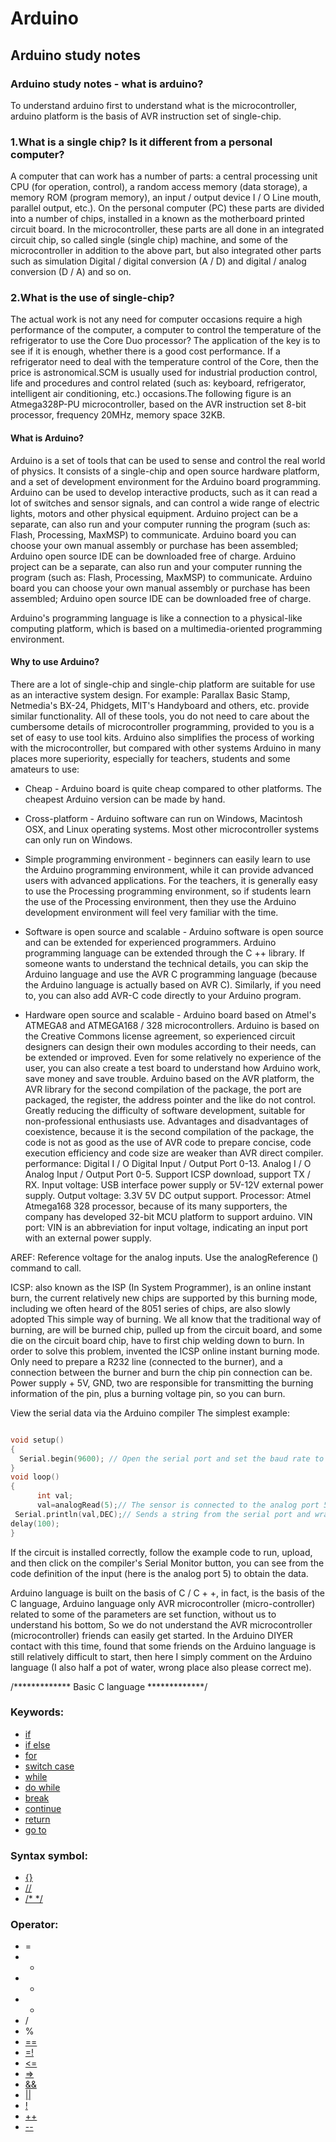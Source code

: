 # Arduino
## Arduino study notes

### Arduino study notes  - what is arduino?

To understand arduino first to understand what is the microcontroller, arduino platform is the basis of AVR instruction set of single-chip.

### 1.What is a single chip? Is it different from a personal computer?

A computer that can work has a number of parts: a central processing unit CPU (for operation, control), a random access memory (data storage), a memory ROM (program memory), an input / output device I / O Line mouth, parallel output, etc.). On the personal computer (PC) these parts are divided into a number of chips, installed in a known as the motherboard printed circuit board. In the microcontroller, these parts are all done in an integrated circuit chip, so called single (single chip) machine, and some of the microcontroller in addition to the above part, but also integrated other parts such as simulation Digital / digital conversion (A / D) and digital / analog conversion (D / A) and so on.

### 2.What is the use of single-chip?

The actual work is not any need for computer occasions require a high performance of the computer, a computer to control the temperature of the refrigerator to use the Core Duo processor? The application of the key is to see if it is enough, whether there is a good cost performance. If a refrigerator need to deal with the temperature control of the Core, then the price is astronomical.SCM is usually used for industrial production control, life and procedures and control related (such as: keyboard, refrigerator, intelligent air conditioning, etc.) occasions.The following figure is an Atmega328P-PU microcontroller, based on the AVR instruction set 8-bit processor, frequency 20MHz, memory space 32KB.

#### What is Arduino?
Arduino is a set of tools that can be used to sense and control the real world of physics. It consists of a single-chip and open source hardware platform, and a set of development environment for the Arduino board programming.
Arduino can be used to develop interactive products, such as it can read a lot of switches and sensor signals, and can control a wide range of electric lights, motors and other physical equipment. Arduino project can be a separate, can also run and your computer running the program (such as: Flash, Processing, MaxMSP) to communicate. Arduino board you can choose your own manual assembly or purchase has been assembled; Arduino open source IDE can be downloaded free of charge.
Arduino project can be a separate, can also run and your computer running the program (such as: Flash, Processing, MaxMSP) to communicate. Arduino board you can choose your own manual assembly or purchase has been assembled; Arduino open source IDE can be downloaded free of charge.

Arduino's programming language is like a connection to a physical-like computing platform, which is based on a multimedia-oriented programming environment.

#### Why to use Arduino?

There are a lot of single-chip and single-chip platform are suitable for use as an interactive system design. For example: Parallax Basic Stamp, Netmedia's BX-24, Phidgets, MIT's Handyboard and others, etc. provide similar functionality. All of these tools, you do not need to care about the cumbersome details of microcontroller programming, provided to you is a set of easy to use tool kits. Arduino also simplifies the process of working with the microcontroller, but compared with other systems Arduino in many places more superiority, especially for teachers, students and some amateurs to use:

- Cheap - Arduino board is quite cheap compared to other platforms. The cheapest Arduino version can be made by hand.

- Cross-platform - Arduino software can run on Windows, Macintosh OSX, and Linux operating systems. Most other microcontroller systems can only run on Windows.

- Simple programming environment - beginners can easily learn to use the Arduino programming environment, while it can provide advanced users with advanced applications. For the teachers, it is generally easy to use the Processing programming environment, so if students learn the use of the Processing environment, then they use the Arduino development environment will feel very familiar with the time.

- Software is open source and scalable - Arduino software is open source and can be extended for experienced programmers. Arduino programming language can be extended through the C ++ library. If someone wants to understand the technical details, you can skip the Arduino language and use the AVR C programming language (because the Arduino language is actually based on AVR C). Similarly, if you need to, you can also add AVR-C code directly to your Arduino program.

- Hardware open source and scalable - Arduino board based on Atmel's ATMEGA8 and ATMEGA168 / 328 microcontrollers. Arduino is based on the Creative Commons license agreement, so experienced circuit designers can design their own modules according to their needs, can be extended or improved. Even for some relatively no experience of the user, you can also create a test board to understand how Arduino work, save money and save trouble.
Arduino based on the AVR platform, the AVR library for the second compilation of the package, the port are packaged, the register, the address pointer and the like do not control. Greatly reducing the difficulty of software development, suitable for non-professional enthusiasts use. Advantages and disadvantages of coexistence, because it is the second compilation of the package, the code is not as good as the use of AVR code to prepare concise, code execution efficiency and code size are weaker than AVR direct compiler. performance:
Digital I / O Digital Input / Output Port 0-13.
Analog I / O Analog Input / Output Port 0-5.
Support ICSP download, support TX / RX.
Input voltage: USB interface power supply or 5V-12V external power supply.
Output voltage: 3.3V 5V DC output support.
Processor: Atmel Atmega168 328 processor, because of its many supporters, the company has developed 32-bit MCU platform to support arduino.
VIN port: VIN is an abbreviation for input voltage, indicating an input port with an external power supply.

AREF: Reference voltage for the analog inputs. Use the analogReference () command to call.

ICSP: also known as the ISP (In System Programmer), is an online instant burn, the current relatively new chips are supported by this burning mode, including we often heard of the 8051 series of chips, are also slowly adopted This simple way of burning. We all know that the traditional way of burning, are will be burned chip, pulled up from the circuit board, and some die on the circuit board chip, have to first chip welding down to burn. In order to solve this problem, invented the ICSP online instant burning mode. Only need to prepare a R232 line (connected to the burner), and a connection between the burner and burn the chip pin connection can be. Power supply + 5V, GND, two are responsible for transmitting the burning information of the pin, plus a burning voltage pin, so you can burn.

View the serial data via the Arduino compiler
The simplest example:


```c

void setup()
{
  Serial.begin(9600); // Open the serial port and set the baud rate to 9600 bps
}
void loop()
{
      int val;
      val=analogRead(5);// The sensor is connected to the analog port 5，Numbers are variable according to their needs     
 Serial.println(val,DEC);// Sends a string from the serial port and wraps it      
delay(100);
}

```
If the circuit is installed correctly, follow the example code to run, upload, and then click on the compiler's Serial Monitor button, you can see from the code definition of the input (here is the analog port 5) to obtain the data.

Arduino language is built on the basis of C / C + +, in fact, is the basis of the C language, Arduino language only AVR microcontroller (micro-controller) related to some of the parameters are set function, without us to understand his bottom, So we do not understand the AVR microcontroller (microcontroller) friends can easily get started.
In the Arduino DIYER contact with this time, found that some friends on the Arduino language is still relatively difficult to start, then here I simply comment on the Arduino language (I also half a pot of water, wrong place also please correct me).

/************* Basic C language *************/

### Keywords:

- [if](https://www.arduino.cc/en/Reference/If)
- [if else](https://www.arduino.cc/en/Reference/Else)
- [for](https://www.arduino.cc/en/Reference/For)
- [switch case](https://www.arduino.cc/en/Reference/SwitchCase)
- [while](https://www.arduino.cc/en/Reference/While)
- [do while](https://www.arduino.cc/en/Reference/DoWhile)
- [break](https://www.arduino.cc/en/Reference/Break)
- [continue](https://www.arduino.cc/en/Reference/Continue)
- [return](https://www.arduino.cc/en/Reference/Return)
- [go to](https://www.arduino.cc/en/Reference/Goto)

### Syntax symbol:

- [{}](https://www.arduino.cc/en/Reference/Braces)
- [//](https://www.arduino.cc/en/Reference/Comments)
- [/* */](https://www.arduino.cc/en/Reference/Comments)


### Operator:

- =
- +
- -
- *
- /
- %
- [==](https://www.arduino.cc/en/Reference/If)
- [=!](https://www.arduino.cc/en/Reference/If)
- [<=](https://www.arduino.cc/en/Reference/If)
- [=>](https://www.arduino.cc/en/Reference/If)
- [&&](https://www.arduino.cc/en/Reference/Boolean)
- [||](https://www.arduino.cc/en/Reference/Boolean)
- [!](https://www.arduino.cc/en/Reference/Boolean)
- [++](https://www.arduino.cc/en/Reference/Increment)
- [--](https://www.arduino.cc/en/Reference/Increment)
